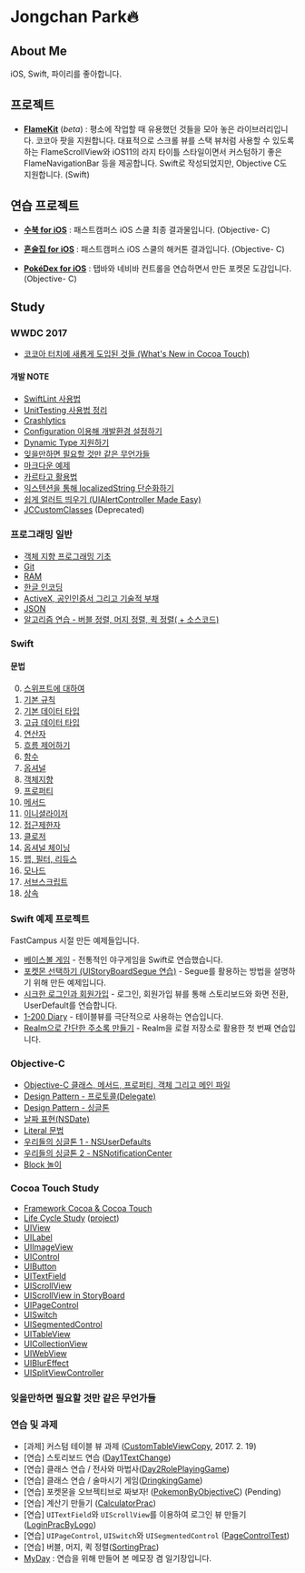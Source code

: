 # Jongchan Park🔥

## About Me
iOS, Swift, 파이리를 좋아합니다.

## 프로젝트

- [**FlameKit**](https://github.com/draupnir45/FlameKit) (*beta*) : 평소에 작업할 때 유용했던 것들을 모아 놓은 라이브러리입니다. 코코아 팟을 지원합니다. 대표적으로 스크롤 뷰를 스택 뷰처럼 사용할 수 있도록 하는 FlameScrollView와 iOS11의 라지 타이틀 스타일이면서 커스텀하기 좋은 FlameNavigationBar 등을 제공합니다. Swift로 작성되었지만, Objective C도 지원합니다. (Swift)

## 연습 프로젝트

- [**수북 for iOS**](https://github.com/draupnir45/SooBook_iOS) : 패스트캠퍼스 iOS 스쿨 최종 결과물입니다. (Objective- C)

- [**혼술집 for iOS**](https://github.com/draupnir45/honsulzip) : 패스트캠퍼스 iOS 스쿨의 해커톤 결과입니다. (Objective- C)

- [**PokéDex for iOS**](https://github.com/draupnir45/Poke-dex) : 탭바와 네비바 컨트롤을 연습하면서 만든 포켓몬 도감입니다. (Objective- C)



## Study

### WWDC 2017
- [코코아 터치에 새롭게 도입된 것들 (What's New in Cocoa Touch)](Swift_learning/New_In_Cocoa_Touch_2017.md)

#### 개발 NOTE
- [SwiftLint 사용법](Swift_learning/SwiftLint.md)
- [UnitTesting 사용법 정리](Swift_learning/UnitTesting.md)
- [Crashlytics](Swift_learning/Crashlytics_with_Fabric.md)
- [Configuration 이용해 개발환경 설정하기](Swift_learning/Environment_Setting_with_Configuration.md)
- [Dynamic Type 지원하기](Swift_learning/DynamicTypeForAccessibility.md)
- [잊을만하면 필요할 것만 같은 무언가들](ObjectiveC_learning/RememberTheCode.md)
- [마크다운 예제](ObjectiveC_learning/MarkdownSample/sample.md)
- [카르타고 활용법](learning/Carthage_usage.md)
- [익스텐션을 통해 localizedString 단순화하기](Swift_learning/SimplifyLocalizedString.md)
- [쉽게 얼러트 띄우기 (UIAlertController Made Easy)](Swift_learning/UIAlertController_made_easy.md)
- [JCCustomClasses](ObjectiveC_projects/JCCustomClasses) (Deprecated)

### 프로그래밍 일반
- [객체 지향 프로그래밍 기초](ObjectiveC_learning/Object-Oriented%20Programming.md)
- [Git](ObjectiveC_learning/AboutGit.md)
- [RAM](ObjectiveC_learning/RAM.md)
- [한글 인코딩](ObjectiveC_learning/EncodingHangeul.md)
- [ActiveX, 공인인증서 그리고 기술적 부채](ObjectiveC_learning/ActiveX&TechnicalDept.md)
- [JSON](ObjectiveC_learning/JSON.md)
- [알고리즘 연습 - 버블 정렬, 머지 정렬, 퀵 정렬( + 소스코드)](ObjectiveC_learning/sorts.md)

### Swift

#### 문법
0. [스위프트에 대하여](Swift_learning/0_AboutSwift.md)
1. [기본 규칙](Swift_learning/1_LetAndVar.md)
2. [기본 데이터 타입](Swift_learning/2_BasicDataTypes.md)
3. [고급 데이터 타입](Swift_learning/3_WeirdDataTypes.md)
4. [연산자](Swift_learning/4_Operator.md)
5. [흐름 제어하기](Swift_learning/5_ControlFlow.md)
6. [함수](Swift_learning/6_Functions.md)
7. [옵셔널](Swift_learning/7_optional.md)
8. [객체지향](Swift_learning/8_ObjectOrientedProgramming.md)
9. [프로퍼티](Swift_learning/9_Property.md)
10. [메서드](Swift_learning/10_Methods.md)
11. [이니셜라이저](Swift_learning/11_Initializer.md)
12. [접근제한자](Swift_learning/12_AccessControl.md)
13. [클로저](Swift_learning/13_Closure.md)
14. [옵셔널 체이닝](Swift_learning/14_OptionalChaining.md)
15. [맵, 필터, 리듀스](Swift_learning/15_MapFilterReduce.md)
16. [모나드](Swift_learning/16_Monad.md)
17. [서브스크립트](Swift_learning/17_Subscript.md)
18. [상속](Swift_learning/18_Inheritance.md)

### Swift 예제 프로젝트
FastCampus 시절 만든 예제들입니다.

- [베이스볼 게임](Swift_projects/BaseBallGame) - 전통적인 야구게임을 Swift로 연습했습니다. 
- [포켓몬 선택하기 (UIStoryBoardSegue 연습)](Swift_projects/PokemonSelect) - Segue를 활용하는 방법을 설명하기 위해 만든 예제입니다.
- [시크한 로그인과 회원가입](Swift_projects/LoginSignUpPractice) - 로그인, 회원가입 뷰를 통해 스토리보드와 화면 전환, UserDefault를 연습합니다.
- [1-200 Diary](Swift_projects/OneTwoHundredDiary) - 테이블뷰를 극단적으로 사용하는 연습입니다.
- [Realm으로 간단한 주소록 만들기](Swift_projects/RealmCarthagePractice) - Realm을 로컬 저장소로 활용한 첫 번째 연습입니다.


### Objective-C

- [Objective-C 클래스, 메서드, 프로퍼티, 객체 그리고 메인 파일](ObjectiveC_learning/Objective_C_method_property_and_mainfile.md)
- [Design Pattern - 프로토콜(Delegate)](ObjectiveC_learning/FreakinDelegate.md)
- [Design Pattern - 싱글톤](ObjectiveC_learning/Singleton.md)
- [날짜 표현(NSDate)](ObjectiveC_learning/NSDate.md)
- [Literal 문법](ObjectiveC_learning/LiteralSyntaxes.md)
- [우리들의 싱글톤 1 - NSUserDefaults](ObjectiveC_learning/NSUserDefaults.md)
- [우리들의 싱글톤 2 - NSNotificationCenter](ObjectiveC_learning/NSNotificationCenter.md)
- [Block 놀이](ObjectiveC_learning/Block.md)

### Cocoa Touch Study
- [Framework Cocoa & Cocoa Touch](ObjectiveC_learning/AboutCocoa.md)
- [Life Cycle Study](UIKit_learning/AppViewLifeCycle.md) ([project](UIKit_learning/LifeCycle))
- [UIView](UIKit_learning/UIView.md)
- [UILabel](UIKit_learning/UILabel.md)
- [UIImageView](UIKit_learning/UIImageView.md)
- [UIControl](UIKit_learning/UIControl.md)
- [UIButton](UIKit_learning/UIButton.md)
- [UITextField](UIKit_learning/UITextField.md)
- [UIScrollView](UIKit_learning/UIScrollView.md)
- [UIScrollView in StoryBoard](ObjectiveC_projects/FreakinAutoLayoutPrac)
- [UIPageControl](UIKit_learning/UIPageControl.md)
- [UISwitch](UIKit_learning/UISwitch.md)
- [UISegmentedControl](UIKit_learning/UISegmentedControl.md)
- [UITableView](UIKit_learning/UITableViewLog.md)
- [UICollectionView](UIKit_learning/UICollectionView.md)
- [UIWebView](UIKit_learning/UIWebView.md)
- [UIBlurEffect](UIKit_learning/UIBlurEffect.md)
- [UISplitViewController](UIKit_learning/BasicSplitViewControllerPractice/BasicSplitViewControllerPractice.md)

### 잊을만하면 필요할 것만 같은 무언가들


### 연습 및 과제

- [과제] 커스텀 테이블 뷰 과제 ([CustomTableViewCopy](ObjectiveC_projects/CustomTableViewCopy), 2017. 2. 19)
- [연습] 스토리보드 연습 ([Day1TextChange](ObjectiveC_projects/Day1TextChange))
- [연습] 클래스 연습 / 전사와 마법사([Day2RolePlayingGame](ObjectiveC_projects/Day2RolePlayingGame))
- [연습] 클래스 연습 / 술마시기 게임([DringkingGame](ObjectiveC_projects/DringkingGame))
- [연습] 포켓몬을 오브젝티브로 짜보자! ([PokemonByObjectiveC](ObjectiveC_projects/PokemonByObjectiveC)) (Pending)
- [연습] 계산기 만들기 ([CalculatorPrac](ObjectiveC_projects/CalculatorPrac))
- [연습] `UITextField`와 `UIScrollView`를 이용하여 로그인 뷰 만들기 ([LoginPracByLogo](ObjectiveC_projects/LoginPracByLogo))
- [연습] `UIPageControl`, `UISwitch`와 `UISegmentedControl` ([PageControlTest](ObjectiveC_projects/PageControlTest))
- [연습] 버블, 머지, 퀵 정렬([SortingPrac](ObjectiveC_projects/SortingPrac))
- [MyDay](ObjectiveC_projects/MyDayApp) : 연습을 위해 만들어 본 메모장 겸 일기장입니다.
